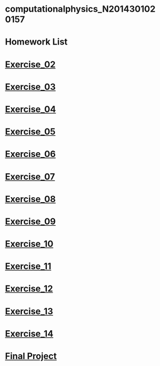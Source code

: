 # computationalphysics_N2014301020157
# Homework List
# [Exercise_02](https://github.com/LIWEI233/computationalphysics_N2014301020157/blob/master/Exercise_02.md)
# [Exercise_03](https://github.com/LIWEI233/computationalphysics_N2014301020157/blob/master/Exercise_03.md)
# [Exercise_04](https://github.com/LIWEI233/computationalphysics_N2014301020157/blob/master/exercise_04.md)
# [Exercise_05](https://github.com/LIWEI233/computationalphysics_N2014301020157/blob/master/exercise_05.md)
# [Exercise_06](https://github.com/LIWEI233/computationalphysics_N2014301020157/blob/master/exercise_06.md)
# [Exercise_07](https://github.com/LIWEI233/computationalphysics_N2014301020157/blob/master/exercise_07.md)
# [Exercise_08](https://github.com/LIWEI233/computationalphysics_N2014301020157/blob/master/exercise_08.md)
# [Exercise_09](https://github.com/LIWEI233/computationalphysics_N2014301020157/blob/master/exercise_09.md)
# [Exercise_10](https://github.com/LIWEI233/computationalphysics_N2014301020157/blob/master/exercise_10.md)
# [Exercise_11](https://github.com/LIWEI233/computationalphysics_N2014301020157/blob/master/exercise_11.md)
# [Exercise_12](https://github.com/LIWEI233/computationalphysics_N2014301020157/blob/master/exercise_12.md)
# [Exercise_13]()
# [Exercise_14]()
# [Final Project]()
